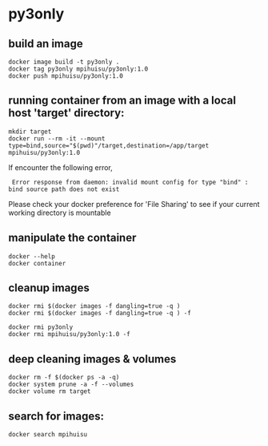 # py3only

## build an image

    docker image build -t py3only .
    docker tag py3only mpihuisu/py3only:1.0
    docker push mpihuisu/py3only:1.0

## running container from an image with a local host 'target' directory: 

    mkdir target
    docker run --rm -it --mount type=bind,source="$(pwd)"/target,destination=/app/target  mpihuisu/py3only:1.0
   
   If encounter the following error,
   
     Error response from daemon: invalid mount config for type "bind" : bind source path does not exist
     
   Please check your docker preference for 'File Sharing' to see if your current working directory is mountable
     
## manipulate the container

    docker --help
    docker container

## cleanup images

    docker rmi $(docker images -f dangling=true -q )
    docker rmi $(docker images -f dangling=true -q ) -f

    docker rmi py3only 
    docker rmi mpihuisu/py3only:1.0 -f 

## deep cleaning images & volumes

    docker rm -f $(docker ps -a -q)
    docker system prune -a -f --volumes
    docker volume rm target

## search for images:

    docker search mpihuisu
